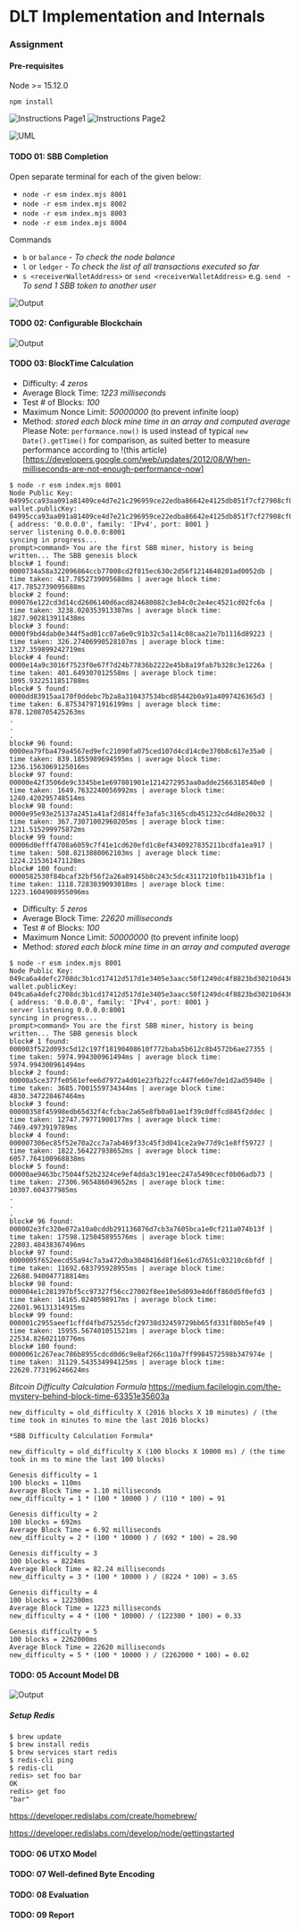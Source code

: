 # DLT Implementation and Internals

### Assignment

#### Pre-requisites

Node >= 15.12.0

`npm install`

![Instructions Page1](https://user-images.githubusercontent.com/4486133/127739369-28363a53-21f8-4167-85a8-b12a899da771.png)
![Instructions Page2](https://user-images.githubusercontent.com/4486133/127739370-b765b286-39d7-4467-a4b9-7a30b87bae73.png)

![UML](https://user-images.githubusercontent.com/4486133/127739481-4e19ce74-933b-45b4-b731-a0d6fe90d57d.png)

#### TODO 01: SBB Completion

Open separate terminal for each of the given below:

- `node -r esm index.mjs 8001`
- `node -r esm index.mjs 8002`
- `node -r esm index.mjs 8003`
- `node -r esm index.mjs 8004`

Commands

- `b` or `balance` - _To check the node balance_
- `l` or `ledger` - _To check the list of all transactions executed so far_
- `s <receiverWalletAddress>` or `send <receiverWalletAddress>` e.g. `send ` - _To send 1 SBB token to another user_

![Output](https://user-images.githubusercontent.com/4486133/127739371-40a8916d-b587-4af8-98c5-0f6382477c42.png)

#### TODO 02: Configurable Blockchain

![Output](https://user-images.githubusercontent.com/4486133/127739374-b62ccc0d-360c-4454-b343-07618f846681.png)

#### TODO 03: BlockTime Calculation

- Difficulty: _4 zeros_
- Average Block Time: _1223 milliseconds_
- Test # of Blocks: _100_
- Maximum Nonce Limit: _50000000_ (to prevent infinite loop)
- Method: _stored each block mine time in an array and computed average_
  Please Note: `performance.now()` is used instead of typical `new Date().getTime()` for comparison, as suited better to measure performance according to !(this article)[https://developers.google.com/web/updates/2012/08/When-milliseconds-are-not-enough-performance-now]

```
$ node -r esm index.mjs 8001
Node Public Key:  04995cca93aa091a81409ce4d7e21c296959ce22edba86642e4125db851f7cf27908cf0f2cdcc524ce32d1f4c38b1651303c1c6f5fec495683b699d1acdd0e11a8
wallet.publicKey:  04995cca93aa091a81409ce4d7e21c296959ce22edba86642e4125db851f7cf27908cf0f2cdcc524ce32d1f4c38b1651303c1c6f5fec495683b699d1acdd0e11a8
{ address: '0.0.0.0', family: 'IPv4', port: 8001 }
server listening 0.0.0.0:8001
syncing in progress...
prompt>command> You are the first SBB miner, history is being written... The SBB genesis block
block# 1 found: 0000734a58a322096864ccb77008cd2f815ec630c2d56f1214640201ad0052db | time taken: 417.7852739095688ms | average block time: 417.7852739095688ms
block# 2 found: 000076e122cd3d14cd2606140d6acd824680082c3e84c0c2e4ec4521cd02fc6a | time taken: 3238.020353913307ms | average block time: 1827.902813911438ms
block# 3 found: 0000f9bd4dab0e344f5ad01cc07a6e0c91b32c5a114c08caa21e7b1116d89223 | time taken: 326.27406990528107ms | average block time: 1327.359899242719ms
block# 4 found: 0000e14a9c3016f7523f0e67f7d24b77836b2222e45b8a19fab7b328c3e1226a | time taken: 401.649307012558ms | average block time: 1095.9322511851788ms
block# 5 found: 0000dd83915aa170f0ddebc7b2a8a310437534bcd85442b0a91a4097426365d3 | time taken: 6.875347971916199ms | average block time: 878.1208705425263ms
.
.
.
block# 96 found: 0000ea79fba479a4567ed9efc21090fa075ced107d4cd14c0e370b8c617e35a0 | time taken: 839.1855989694595ms | average block time: 1236.1563069125016ms
block# 97 found: 00000e42f3506de9c3345be1e697801901e1214272953aa0adde2566318540e0 | time taken: 1649.7632240056992ms | average block time: 1240.420295748514ms
block# 98 found: 0000e95e93e25137a2451a41af2d814ffe3afa5c3165cdb451232cd4d8e20b32 | time taken: 367.73071002960205ms | average block time: 1231.515299975872ms
block# 99 found: 00006d0efff4708a6059c7f41e1cd620efd1c8ef4340927835211bcdfa1ea917 | time taken: 508.8213880062103ms | average block time: 1224.215361471128ms
block# 100 found: 0000582530f84bcaf32bf56f2a26a89145b8c243c5dc43117210fb11b431bf1a | time taken: 1118.7283039093018ms | average block time: 1223.1604908955096ms
```

- Difficulty: _5 zeros_
- Average Block Time: _22620 milliseconds_
- Test # of Blocks: _100_
- Maximum Nonce Limit: _50000000_ (to prevent infinite loop)
- Method: _stored each block mine time in an array and computed average_

```
$ node -r esm index.mjs 8001
Node Public Key:  049ca6a4defc2708dc3b1cd17412d517d1e3405e3aacc50f1249dc4f8823bd30210d4368720decfc32f6c46d658c685a4593ca5f2e7c033e65590c3cb89c4a943b
wallet.publicKey:  049ca6a4defc2708dc3b1cd17412d517d1e3405e3aacc50f1249dc4f8823bd30210d4368720decfc32f6c46d658c685a4593ca5f2e7c033e65590c3cb89c4a943b
{ address: '0.0.0.0', family: 'IPv4', port: 8001 }
server listening 0.0.0.0:8001
syncing in progress...
prompt>command> You are the first SBB miner, history is being written... The SBB genesis block
block# 1 found: 000003f522d093c5d12c197f18190408610f772baba5b612c8b4572b6ae27355 | time taken: 5974.994300961494ms | average block time: 5974.994300961494ms
block# 2 found: 00000a5ce377fe0561efee6d7972a4d01e23fb22fcc447fe60e7de1d2ad5940e | time taken: 3685.7001559734344ms | average block time: 4830.347228467464ms
block# 3 found: 00000358f45998edb65d32f4cfcbac2a65e8fb0a01ae1f39c0dffcd845f2ddec | time taken: 12747.79771900177ms | average block time: 7469.4973919789ms
block# 4 found: 000007306ec85f52e70a2cc7a7ab469f33c45f3d041ce2a9e77d9c1e8ff59727 | time taken: 1822.564227938652ms | average block time: 6057.764100968838ms
block# 5 found: 00000ae9463bc75044f52b2324ce9ef4dda3c191eec247a5490cecf0b06adb73 | time taken: 27306.965486049652ms | average block time: 10307.604377985ms
.
.
.
block# 96 found: 000002e3fc320e072a10a0cddb291136876d7cb3a7605bca1e0cf211a074b13f | time taken: 17598.125045895576ms | average block time: 22803.48438367496ms
block# 97 found: 0000005f652eecd55a94c7a3a472dba3040416d8f16e61cd7651c03210c6bfdf | time taken: 11692.683795928955ms | average block time: 22688.940047718814ms
block# 98 found: 000004e1c281397bf5cc97327f56cc27002f8ee10e5d093e4d6ff860d5f0efd3 | time taken: 14165.0240598917ms | average block time: 22601.96131314915ms
block# 99 found: 000001c2955aeef1cffd4fbd75255dcf29738d32459729bb65fd331f80b5ef49 | time taken: 15955.567401051521ms | average block time: 22534.82602110776ms
block# 100 found: 0000061c267eac786b8955cdcd0d6c9e8af266c110a7ff9984572598b347974e | time taken: 31129.543534994125ms | average block time: 22620.773196246624ms
```

_Bitcoin Difficulty Calculation Formula_
https://medium.facilelogin.com/the-mystery-behind-block-time-63351e35603a

```
new_difficulty = old_difficulty X (2016 blocks X 10 minutes) / (the time took in minutes to mine the last 2016 blocks)

*SBB Difficulty Calculation Formula*

new_difficulty = old_difficulty X (100 blocks X 10000 ms) / (the time took in ms to mine the last 100 blocks)

Genesis difficulty = 1
100 blocks = 110ms
Average Block Time = 1.10 milliseconds
new_difficulty = 1 * (100 * 10000 ) / (110 * 100) = 91

Genesis difficulty = 2
100 blocks = 692ms
Average Block Time = 6.92 milliseconds
new_difficulty = 2 * (100 * 10000 ) / (692 * 100) = 28.90

Genesis difficulty = 3
100 blocks = 8224ms
Average Block Time = 82.24 milliseconds
new_difficulty = 3 * (100 * 10000 ) / (8224 * 100) = 3.65

Genesis difficulty = 4
100 blocks = 122300ms
Average Block Time = 1223 milliseconds
new_difficulty = 4 * (100 * 10000) / (122300 * 100) = 0.33

Genesis difficulty = 5
100 blocks = 2262000ms
Average Block Time = 22620 milliseconds
new_difficulty = 5 * (100 * 10000 ) / (2262000 * 100) = 0.02
```

#### TODO: 05 Account Model DB

![Output](https://user-images.githubusercontent.com/4486133/127739378-98c45cb2-8280-4319-a8ad-079d3037f44e.png)

##### Setup Redis

```
$ brew update
$ brew install redis
$ brew services start redis
$ redis-cli ping
$ redis-cli
redis> set foo bar
OK
redis> get foo
"bar"
```

https://developer.redislabs.com/create/homebrew/

https://developer.redislabs.com/develop/node/gettingstarted

#### TODO: 06 UTXO Model

#### TODO: 07 Well-defined Byte Encoding

#### TODO: 08 Evaluation

#### TODO: 09 Report
